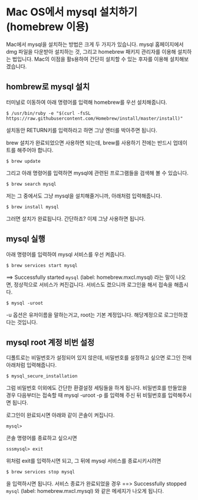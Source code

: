 # Mac OS에서 mysql 설치하기 (homebrew 이용)

Mac에서 mysql을 설치하는 방법은 크게 두 가지가 있습니다. mysql 홈페이지에서 dmg 파일을 다운받아 설치하는 것, 그리고 homebrew 패키지 관리자를 이용해 설치하는 법입니다. Mac의 이점을 활s용하여 간단히 설치할 수 있는 후자를 이용해 설치해보겠습니다.

## hombrew로 mysql 설치

터미널로 이동하여 아래 명령어를 입력해 homebrew를 우선 설치해줍니다.

```null
$ /usr/bin/ruby -e "$(curl -fsSL https://raw.githubusercontent.com/Homebrew/install/master/install)"
```

설치동안 RETURN키를 입력하라고 하면 그냥 엔터를 박아주면 됩니다.

brew 설치가 완료되었으면 사용하면 되는데, brew를 사용하기 전에는 반드시 업데이트를 해주어야 합니다.

```null
$ brew update
```

그리고 아래 명령어를 입력하면 mysql에 관련된 프로그램들을 검색해 볼 수 있습니다.

```null
$ brew search mysql
```

저는 그 중에서도 그냥 mysql을 설치해줄거니까, 아래처럼 입력해줍니다.

```null
$ brew install mysql
```

그러면 설치가 완료됩니다. 간단하죠? 이제 그냥 사용하면 됩니다.

## mysql 실행

아래 명령어를 입력하여 mysql 서비스를 우선 켜줍니다.

```null
$ brew services start mysql
```

==> Successfully started `mysql` (label: homebrew.mxcl.mysql) 라는 말이 나오면, 정상적으로 서비스가 켜진겁니다. 서비스도 켰으니까 로그인을 해서 접속을 해줍시다.

```null
$ mysql -uroot
```

-u 옵션은 유저이름을 말하는거고, root는 기본 계정입니다. 해당계정으로 로그인하겠다는 것입니다.

## mysql root 계정 비번 설정

 디폴트로는 비밀번호가 설정되어 있지 않은데, 비밀번호를 설정하고 싶으면 로그인 전에 아래처럼 입력해줍니다.

```null
$ mysql_secure_installation
```

그럼 비밀번호 이외에도 간단한 환결설정 세팅들을 하게 됩니다. 비밀번호를 만들었을 경우 다음부터는 접속할 때
mysql -uroot -p 를 입력해 주신 뒤 비밀번호를 입력해주시면 됩니다.

로그인이 완료되시면 아래와 같이 콘솔이 켜집니다.

```null
mysql>
```

콘솔 명령어를 종료하고 싶으시면

```null
sssmysql> exit
```

위처럼 exit를 입력하시면 되고, 그 뒤에 mysql 서비스를 종료시키시려면

```null
$ brew services stop mysql
```

을 입력하시면 됩니다. 서비스 종료가 완료되었을 경우
==> Successfully stopped `mysql` (label: homebrew.mxcl.mysql) 와 같은 메세지가 나오게 됩니다.